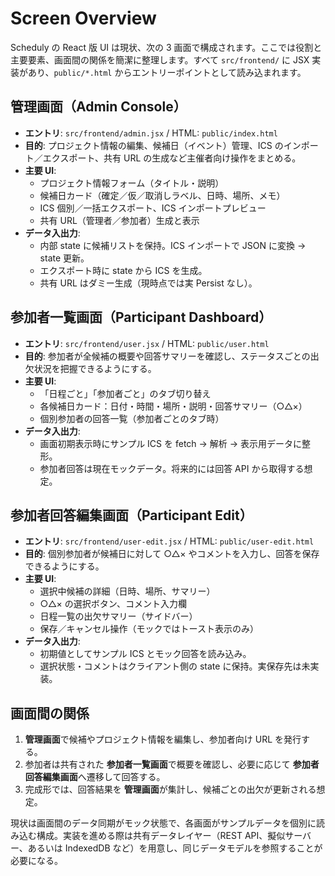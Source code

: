 # Screen Overview

Scheduly の React 版 UI は現状、次の 3 画面で構成されます。ここでは役割と主要要素、画面間の関係を簡潔に整理します。すべて `src/frontend/` に JSX 実装があり、`public/*.html` からエントリーポイントとして読み込まれます。

## 管理画面（Admin Console）

- **エントリ**: `src/frontend/admin.jsx` / HTML: `public/index.html`
- **目的**: プロジェクト情報の編集、候補日（イベント）管理、ICS のインポート／エクスポート、共有 URL の生成など主催者向け操作をまとめる。
- **主要 UI**:
  - プロジェクト情報フォーム（タイトル・説明）
  - 候補日カード（確定／仮／取消しラベル、日時、場所、メモ）
  - ICS 個別／一括エクスポート、ICS インポートプレビュー
  - 共有 URL（管理者／参加者）生成と表示
- **データ入出力**:
  - 内部 state に候補リストを保持。ICS インポートで JSON に変換 → state 更新。
  - エクスポート時に state から ICS を生成。
  - 共有 URL はダミー生成（現時点では実 Persist なし）。

## 参加者一覧画面（Participant Dashboard）

- **エントリ**: `src/frontend/user.jsx` / HTML: `public/user.html`
- **目的**: 参加者が全候補の概要や回答サマリーを確認し、ステータスごとの出欠状況を把握できるようにする。
- **主要 UI**:
  - 「日程ごと」「参加者ごと」のタブ切り替え
  - 各候補日カード：日付・時間・場所・説明・回答サマリー（○△×）
  - 個別参加者の回答一覧（参加者ごとのタブ時）
- **データ入出力**:
  - 画面初期表示時にサンプル ICS を fetch → 解析 → 表示用データに整形。
  - 参加者回答は現在モックデータ。将来的には回答 API から取得する想定。

## 参加者回答編集画面（Participant Edit）

- **エントリ**: `src/frontend/user-edit.jsx` / HTML: `public/user-edit.html`
- **目的**: 個別参加者が候補日に対して ○△× やコメントを入力し、回答を保存できるようにする。
- **主要 UI**:
  - 選択中候補の詳細（日時、場所、サマリー）
  - ○△× の選択ボタン、コメント入力欄
  - 日程一覧の出欠サマリー（サイドバー）
  - 保存／キャンセル操作（モックではトースト表示のみ）
- **データ入出力**:
  - 初期値としてサンプル ICS とモック回答を読み込み。
  - 選択状態・コメントはクライアント側の state に保持。実保存先は未実装。

## 画面間の関係

1. **管理画面**で候補やプロジェクト情報を編集し、参加者向け URL を発行する。
2. 参加者は共有された **参加者一覧画面**で概要を確認し、必要に応じて **参加者回答編集画面**へ遷移して回答する。
3. 完成形では、回答結果を **管理画面**が集計し、候補ごとの出欠が更新される想定。

現状は画面間のデータ同期がモック状態で、各画面がサンプルデータを個別に読み込む構成。実装を進める際は共有データレイヤー（REST API、擬似サーバー、あるいは IndexedDB など）を用意し、同じデータモデルを参照することが必要になる。
